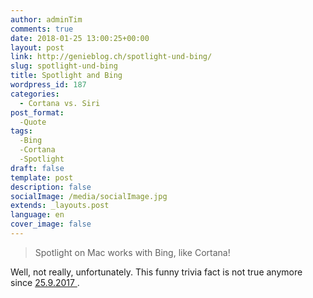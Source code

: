 ```yaml
---
author: adminTim
comments: true
date: 2018-01-25 13:00:25+00:00
layout: post
link: http://genieblog.ch/spotlight-und-bing/
slug: spotlight-und-bing
title: Spotlight and Bing
wordpress_id: 187
categories:
  - Cortana vs. Siri
post_format:
  -Quote
tags:
  -Bing
  -Cortana
  -Spotlight
draft: false
template: post
description: false
socialImage: /media/socialImage.jpg
extends: _layouts.post
language: en
cover_image: false
---
```




<blockquote>Spotlight on Mac works with Bing, like Cortana!</blockquote>





Well, not really, unfortunately. This funny trivia fact is not true anymore since [ 25.9.2017 ](http://www.maclife.de/news/apple-wirft-bing-siri-spotlight-10096137.html).
